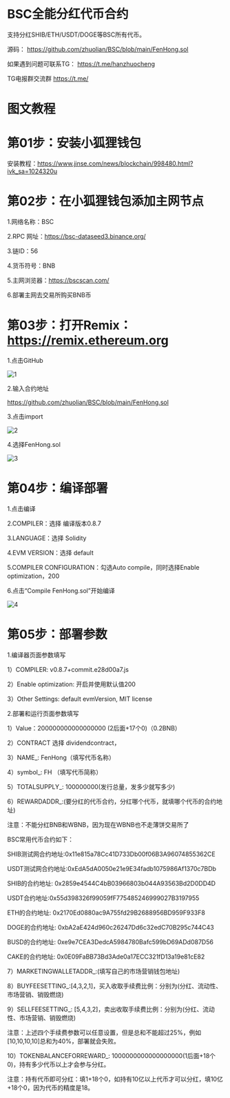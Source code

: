 # BSC全能分红代币合约
支持分红SHIB/ETH/USDT/DOGE等BSC所有代币。

源码：
https://github.com/zhuolian/BSC/blob/main/FenHong.sol

如果遇到问题可联系TG：
https://t.me/hanzhuocheng

TG电报群交流群
https://t.me/

# 图文教程

# 第01步：安装小狐狸钱包

安装教程：https://www.jinse.com/news/blockchain/998480.html?ivk_sa=1024320u

# 第02步：在小狐狸钱包添加主网节点

1.网络名称：BSC

2.RPC 网址：https://bsc-dataseed3.binance.org/

3.链ID：56

4.货币符号：BNB

5.主网浏览器：https://bscscan.com/

6.部署主网去交易所购买BNB币

# 第03步：打开Remix：https://remix.ethereum.org

1.点击GitHub

![1](https://github.com/zhuolian/BSC/blob/main/images/01.png)

2.输入合约地址

https://github.com/zhuolian/BSC/blob/main/FenHong.sol

3.点击import

![2](https://github.com/zhuolian/BSC/blob/main/images/02.png)

4.选择FenHong.sol

![3](https://github.com/zhuolian/BSC/blob/main/images/03.png)

# 第04步：编译部署

1.点击编译

2.COMPILER：选择 编译版本0.8.7

3.LANGUAGE：选择 Solidity

4.EVM VERSION：选择 default

5.COMPILER CONFIGURATION：勾选Auto compile，同时选择Enable optimization，200

6.点击“Compile FenHong.sol”开始编译

![4](https://github.com/zhuolian/BSC/blob/main/images/04.png)

# 第05步：部署参数

1.编译器页面参数填写

1）COMPILER: v0.8.7+commit.e28d00a7.js

2）Enable optimization: 开启并使用默认值200

3）Other Settings: default evmVersion, MIT license

2.部署和运行页面参数填写

1）Value：200000000000000000 (2后面+17个0)（0.2BNB）

2）CONTRACT 选择 dividendcontract，

3）NAME_: FenHong（填写代币名称）

4）symbol_: FH （填写代币简称）

5）TOTALSUPPLY_: 100000000(发行总量，发多少就写多少)

6）REWARDADDR_:(要分红的代币合约，分红哪个代币，就填哪个代币的合约地址)

注意：不能分红BNB和WBNB，因为现在WBNB也不走薄饼交易所了

BSC常用代币合约如下：

SHIB测试网合约地址:0x11e815a78Cc41D733Db00f06B3A96074855362CE

USDT测试网合约地址:0xEdA5dA0050e21e9E34fadb1075986Af1370c7BDb

SHIB的合约地址: 0x2859e4544C4bB03966803b044A93563Bd2D0DD4D

USDT合约地址:0x55d398326f99059fF775485246999027B3197955

ETH的合约地址: 0x2170Ed0880ac9A755fd29B2688956BD959F933F8 

DOGE的合约地址: 0xbA2aE424d960c26247Dd6c32edC70B295c744C43 

BUSD的合约地址: 0xe9e7CEA3DedcA5984780Bafc599bD69ADd087D56 

CAKE的合约地址: 0x0E09FaBB73Bd3Ade0a17ECC321fD13a19e81cE82 

7）MARKETINGWALLETADDR_:(填写自己的市场营销钱包地址) 

8）BUYFEESETTING_:[4,3,2,1]，买入收取手续费比例：分别为(分红、流动性、市场营销、销毁燃烧)

9）SELLFEESETTING_: [5,4,3,2]，卖出收取手续费比例：分别为(分红、流动性、市场营销、销毁燃烧)

注意：上述四个手续费参数可以任意设置，但是总和不能超过25%，例如[10,10,10,10]总和为40%，部署就会失败。

10）TOKENBALANCEFORREWARD_: 1000000000000000000(1后面+18个0)，持有多少代币以上才会参与分红。

注意：持有代币即可分红：填1+18个0，如持有10亿以上代币才可以分红，填10亿+18个0，因为代币的精度是18。
